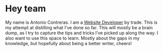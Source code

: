 # Hey team

My name is Antonio Contreras. I am a [Website Developer](https://developer.mozilla.org/en-US/docs/Learn) by trade. This is my attempt at distilling what I’ve done so far. This will mostly be a brain dump, as I try to capture the tips and tricks I’ve picked up along the way. I also want to use this space to learn. Mostly about the gaps in my knowledge, but hopefully about being a better writer, cheers!
